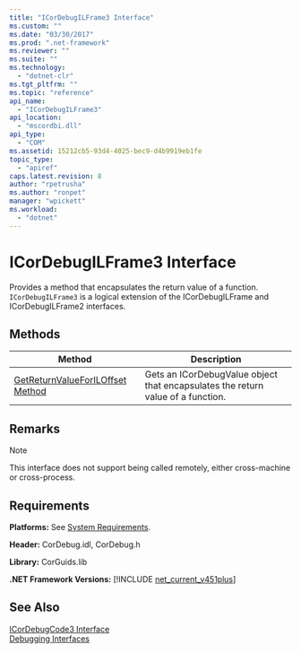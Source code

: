 ```yaml
---
title: "ICorDebugILFrame3 Interface"
ms.custom: ""
ms.date: "03/30/2017"
ms.prod: ".net-framework"
ms.reviewer: ""
ms.suite: ""
ms.technology: 
  - "dotnet-clr"
ms.tgt_pltfrm: ""
ms.topic: "reference"
api_name: 
  - "ICorDebugILFrame3"
api_location: 
  - "mscordbi.dll"
api_type: 
  - "COM"
ms.assetid: 15212cb5-93d4-4025-bec9-d4b9919eb1fe
topic_type: 
  - "apiref"
caps.latest.revision: 8
author: "rpetrusha"
ms.author: "ronpet"
manager: "wpickett"
ms.workload: 
  - "dotnet"
---
```

# ICorDebugILFrame3 Interface
Provides a method that encapsulates the return value of a function. `ICorDebugILFrame3` is a logical extension of the ICorDebugILFrame and ICorDebugILFrame2 interfaces.  
  
## Methods  
  
|Method|Description|  
|------------|-----------------|  
|[GetReturnValueForILOffset Method](../../../../docs/framework/unmanaged-api/debugging/icordebugilframe3-getreturnvalueforiloffset-method.md)|Gets an ICorDebugValue object that encapsulates the return value of a function.|  
  
## Remarks  
  
> [!NOTE]
>  This interface does not support being called remotely, either cross-machine or cross-process.  
  
## Requirements  
 **Platforms:** See [System Requirements](../../../../docs/framework/get-started/system-requirements.md).  
  
 **Header:** CorDebug.idl, CorDebug.h  
  
 **Library:** CorGuids.lib  
  
 **.NET Framework Versions:** [!INCLUDE [net_current_v451plus](../../../../includes/net-current-v451plus-md.md)]  
  
## See Also  
 [ICorDebugCode3 Interface](../../../../docs/framework/unmanaged-api/debugging/icordebugcode3-interface.md)  
 [Debugging Interfaces](../../../../docs/framework/unmanaged-api/debugging/debugging-interfaces.md)
